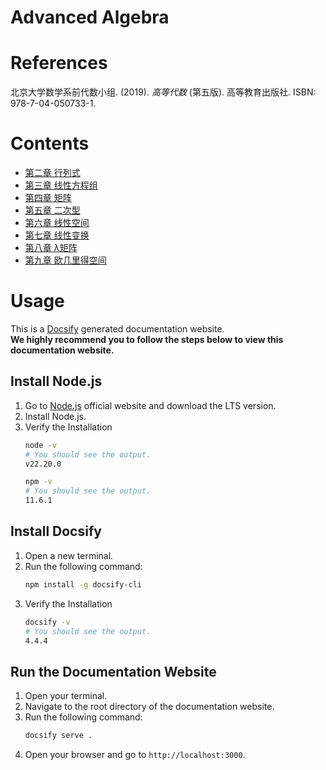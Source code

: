 # Advanced Algebra
# References
北京大学数学系前代数小组. (2019). *高等代数* (第五版). 高等教育出版社. ISBN: 978-7-04-050733-1.

# Contents
- [第二章 行列式](Determinants.md)
- [第三章 线性方程组](System%20of%20Linear%20Equations.md)
- [第四章 矩阵](Matrices.md)
- [第五章 二次型](Quadratic%20Form.md)
- [第六章 线性空间](Vector%20Space.md)
- [第七章 线性变换](Linear%20Transformation.md)
- [第八章 λ矩阵](λ%20Matrices.md)
- [第九章 欧几里得空间](Euclidean%20Space.md)
  
# Usage

This is a [Docsify](https://docsify.js.org/#/) generated documentation website.\
**We highly recommend you to follow the steps below to view this documentation website.**
## Install Node.js
1. Go to [Node.js](https://nodejs.org/en/) official website and download the LTS version.
2. Install Node.js.
3. Verify the Installation
   ```bash
   node -v
   # You should see the output.
   v22.20.0
   ```
   ```bash
   npm -v
   # You should see the output.
   11.6.1
   ```

## Install Docsify
1. Open a new terminal.
2. Run the following command:
   ```bash
   npm install -g docsify-cli
   ```
3. Verify the Installation
   ```bash
   docsify -v
   # You should see the output.
   4.4.4
   ```
## Run the Documentation Website
1. Open your terminal.
2. Navigate to the root directory of the documentation website.
3. Run the following command:
   ```bash
   docsify serve .
   ```
4. Open your browser and go to `http://localhost:3000`.
